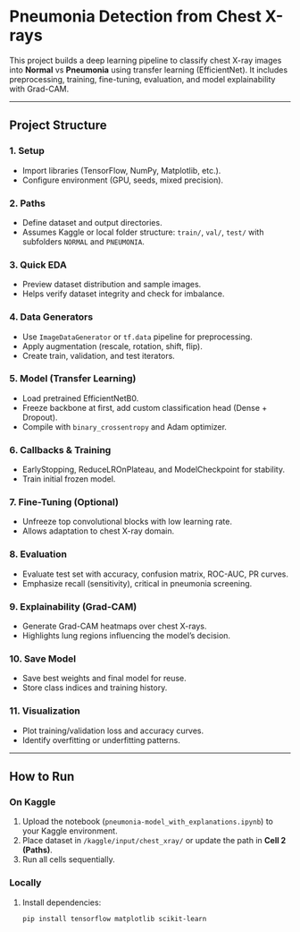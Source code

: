 # Pneumonia Detection from Chest X-rays

This project builds a deep learning pipeline to classify chest X-ray images into **Normal** vs **Pneumonia** using transfer learning (EfficientNet). It includes preprocessing, training, fine-tuning, evaluation, and model explainability with Grad-CAM.

---

## Project Structure

### 1. Setup
- Import libraries (TensorFlow, NumPy, Matplotlib, etc.).
- Configure environment (GPU, seeds, mixed precision).

### 2. Paths
- Define dataset and output directories.
- Assumes Kaggle or local folder structure: `train/`, `val/`, `test/` with subfolders `NORMAL` and `PNEUMONIA`.

### 3. Quick EDA
- Preview dataset distribution and sample images.
- Helps verify dataset integrity and check for imbalance.

### 4. Data Generators
- Use `ImageDataGenerator` or `tf.data` pipeline for preprocessing.
- Apply augmentation (rescale, rotation, shift, flip).
- Create train, validation, and test iterators.

### 5. Model (Transfer Learning)
- Load pretrained EfficientNetB0.
- Freeze backbone at first, add custom classification head (Dense + Dropout).
- Compile with `binary_crossentropy` and Adam optimizer.

### 6. Callbacks & Training
- EarlyStopping, ReduceLROnPlateau, and ModelCheckpoint for stability.
- Train initial frozen model.

### 7. Fine-Tuning (Optional)
- Unfreeze top convolutional blocks with low learning rate.
- Allows adaptation to chest X-ray domain.

### 8. Evaluation
- Evaluate test set with accuracy, confusion matrix, ROC-AUC, PR curves.
- Emphasize recall (sensitivity), critical in pneumonia screening.

### 9. Explainability (Grad-CAM)
- Generate Grad-CAM heatmaps over chest X-rays.
- Highlights lung regions influencing the model’s decision.

### 10. Save Model
- Save best weights and final model for reuse.
- Store class indices and training history.

### 11. Visualization
- Plot training/validation loss and accuracy curves.
- Identify overfitting or underfitting patterns.

---

## How to Run

### On Kaggle
1. Upload the notebook (`pneumonia-model_with_explanations.ipynb`) to your Kaggle environment.
2. Place dataset in `/kaggle/input/chest_xray/` or update the path in **Cell 2 (Paths)**.
3. Run all cells sequentially.

### Locally
1. Install dependencies:
   ```bash
   pip install tensorflow matplotlib scikit-learn
